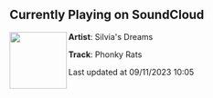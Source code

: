 ## Currently Playing on SoundCloud

[<img align="left" width="100" src="https://i1.sndcdn.com/artworks-FBeFFBqRg4L4BytZ-qDFZeQ-t500x500.jpg">](https://soundcloud.com/silvias-dreams-949368267/phonky-rats)

**Artist**: Silvia's Dreams 

**Track**: Phonky Rats

Last updated at 09/11/2023 10:05
